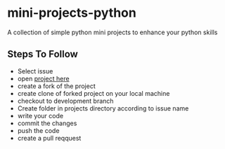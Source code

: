 # mini-projects-python
A collection of simple python mini projects to enhance your python skills


## Steps To Follow
- Select issue
- open [project here](https://github.com/chavarera/python-mini-projects)
- create a fork of the project
- create clone of forked project on your local machine
- checkout to development branch
- Create folder in projects directory according to issue name
- write your code
- commit the changes 
- push the code 
- create a pull reqquest


